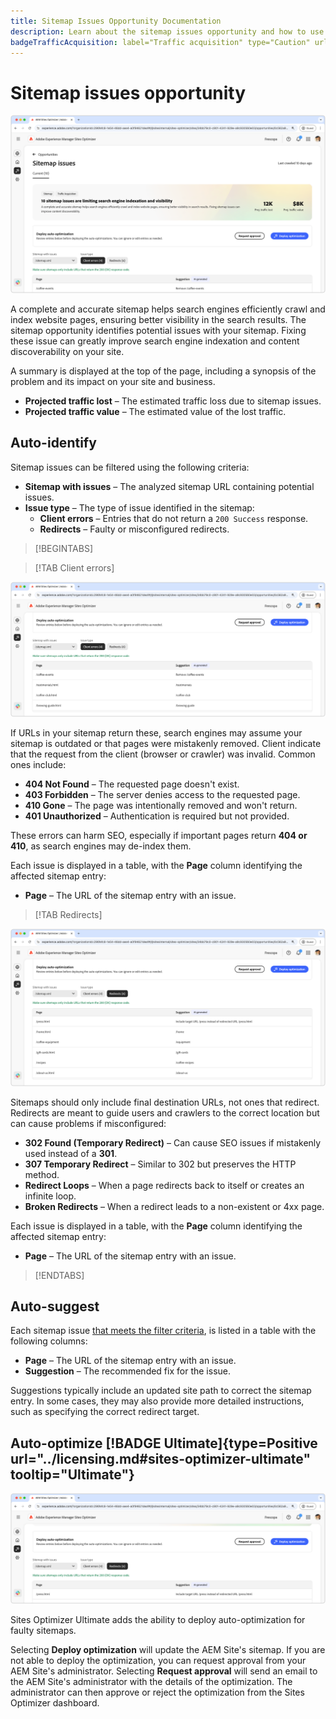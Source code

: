 ```yaml
---
title: Sitemap Issues Opportunity Documentation
description: Learn about the sitemap issues opportunity and how to use it to improve traffic acquisition.
badgeTrafficAcquisition: label="Traffic acquisition" type="Caution" url="../../opportunity-types/traffic-acquisition.md" tooltip="Traffic acquisition"
---
```


# Sitemap issues opportunity

![Sitemap issues opportunity](./assets/sitemap-issues/hero.png)

A complete and accurate sitemap helps search engines efficiently crawl and index website pages, ensuring better visibility in the search results. The sitemap opportunity identifies potential issues with your sitemap. Fixing these issue can greatly improve search engine indexation and content discoverability on your site.

A summary is displayed at the top of the page, including a synopsis of the problem and its impact on your site and business.

* **Projected traffic lost** – The estimated traffic loss due to sitemap issues.
* **Projected traffic value** – The estimated value of the lost traffic.

## Auto-identify

Sitemap issues can be filtered using the following criteria:  

* **Sitemap with issues** – The analyzed sitemap URL containing potential issues.  
* **Issue type** – The type of issue identified in the sitemap:  
  * **Client errors** – Entries that do not return a `200 Success` response.  
  * **Redirects** – Faulty or misconfigured redirects.  

>[!BEGINTABS]

>[!TAB Client errors]

![Auto-identify sitemap client errors](./assets/sitemap-issues/auto-identify-client-errors.png)  

 If URLs in your sitemap return these, search engines may assume your sitemap is outdated or that pages were mistakenly removed. Client indicate that the request from the client (browser or crawler) was invalid. Common ones include:

* **404 Not Found** – The requested page doesn't exist.
* **403 Forbidden** – The server denies access to the requested page.
* **410 Gone** – The page was intentionally removed and won't return.
* **401 Unauthorized** – Authentication is required but not provided.

These errors can harm SEO, especially if important pages return **404 or 410**, as search engines may de-index them.

Each issue is displayed in a table, with the **Page** column identifying the affected sitemap entry:  

* **Page** – The URL of the sitemap entry with an issue.  

>[!TAB Redirects]

![Auto-identify sitemap client errors](./assets/sitemap-issues/auto-identify-redirects.png)  

Sitemaps should only include final destination URLs, not ones that redirect. Redirects are meant to guide users and crawlers to the correct location but can cause problems if misconfigured:

* **302 Found (Temporary Redirect)** – Can cause SEO issues if mistakenly used instead of a **301**.
* **307 Temporary Redirect** – Similar to 302 but preserves the HTTP method.
* **Redirect Loops** – When a page redirects back to itself or creates an infinite loop.
* **Broken Redirects** – When a redirect leads to a non-existent or 4xx page.

Each issue is displayed in a table, with the **Page** column identifying the affected sitemap entry:  

* **Page** – The URL of the sitemap entry with an issue.  

>[!ENDTABS]


## Auto-suggest  

Each sitemap issue [that meets the filter criteria](#auto-identify), is listed in a table with the following columns:  

* **Page** – The URL of the sitemap entry with an issue.  
* **Suggestion** – The recommended fix for the issue.  

Suggestions typically include an updated site path to correct the sitemap entry. In some cases, they may also provide more detailed instructions, such as specifying the correct redirect target.  

## Auto-optimize [!BADGE Ultimate]{type=Positive url="../licensing.md#sites-optimizer-ultimate" tooltip="Ultimate"}

![Auto-optimize Sitemap issues](./assets/sitemap-issues/auto-optimize.png)

Sites Optimizer Ultimate adds the ability to deploy auto-optimization for faulty sitemaps. <!--- TBD-need more in-depth and opportunity specific information here. What does the auto-optimization do?-->

Selecting **Deploy optimization** will update the AEM Site's sitemap. If you are not able to deploy the optimization, you can request approval from your AEM Site's administrator. Selecting **Request approval** will send an email to the AEM Site's administrator with the details of the optimization. The administrator can then approve or reject the optimization from the Sites Optimizer dashboard.
